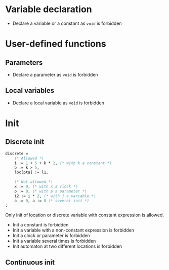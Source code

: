 # Variable declaration

 - Declare a variable or a constant as `void` is forbidden

# User-defined functions

## Parameters

 - Declare a parameter as `void` is forbidden

## Local variables 

 - Declare a local variable as `void` is forbidden

# Init

## Discrete init

```ocaml
discrete =
    (* Allowed *)
    i := 1 + 5 + k * 2, (* with k a constant *)
    b := k > 5,
    loc[pta] := l1,
    
    (* Not allowed *)
    x := 0, (* with x a clock *)
    p := 0, (* with p a parameter *)
    i2 := i * 2, (* with j a variable *)
    a := 0, a := 0 (* several init *)
;
```

Only init of location or discrete variable with constant expression is allowed.

 - Init a constant is forbidden
 - Init a variable with a non-constant expression is forbidden
 - Init a clock or parameter is forbidden
 - Init a variable several times is forbidden
 - Init automaton at two different locations is forbidden

## Continuous init